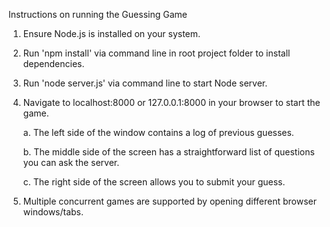 Instructions on running the Guessing Game

1. Ensure Node.js is installed on your system.
2. Run 'npm install' via command line in root project folder to install dependencies.
3. Run 'node server.js' via command line to start Node server.
4. Navigate to localhost:8000 or 127.0.0.1:8000 in your browser to start the game.
    
    a. The left side of the window contains a log of previous guesses.

    b. The middle side of the screen has a straightforward list of questions you can ask the server.

    c. The right side of the screen allows you to submit your guess.

5. Multiple concurrent games are supported by opening different browser windows/tabs.